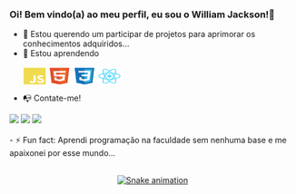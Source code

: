 ### Oi! Bem vindo(a) ao meu perfil, eu sou o William Jackson!👋
- 👯 Estou querendo um participar de projetos para aprimorar os conhecimentos adquiridos...
- 🌱 Estou aprendendo </div>
  <div style="display: inline_block"><br>
    <img align="center" alt="Will-Js" height="30" width="40" src="https://raw.githubusercontent.com/devicons/devicon/master/icons/javascript/javascript-plain.svg">
    <img align="center" alt="Will-HTML" height="30" width="40" src="https://raw.githubusercontent.com/devicons/devicon/master/icons/html5/html5-original.svg">
    <img align="center" alt="Will-CSS" height="30" width="40" src="https://raw.githubusercontent.com/devicons/devicon/master/icons/css3/css3-original.svg">
    <img align="center" alt="Will-CSS" height="30" width="40" src="https://raw.githubusercontent.com/devicons/devicon/master/icons/react/react-original.svg">
</div>

- 📭 Contate-me!
<div>
  <a href="https://www.instagram.com/_will_jack/" target="_blank"><img src="https://img.shields.io/badge/Instagram-E4405F?style=for-the-badge&logo=instagram&logoColor=white"></a>
  <a href="https://wa.me/5584992134512" target="_blank"><img src="https://img.shields.io/badge/WhatsApp-25D366?style=for-the-badge&logo=whatsapp&logoColor=white"></a>
  <a href="https://www.linkedin.com/in/william-jackson-souza/" target="_blank"><img src="https://img.shields.io/badge/LinkedIn-0077B5?style=for-the-badge&logo=linkedin&logoColor=white"></a>
</div>
<br>
- ⚡ Fun fact: Aprendi programação na faculdade sem nenhuma base e me apaixonei por esse mundo...
<br>
<br>
<div align="center">
  <a href="https://github.com/Will-Jacks">
  <!--<img height="180em" src="https://github-readme-stats.vercel.app/api?username=Will-Jacks&show_icons=true&theme=dark&include_all_commits=true&count_private=true"/>-->
 <!-- <img height="180em" src="https://github-readme-stats.vercel.app/api/top-langs/?username=Will-Jacks&layout=compact&langs_count=7&theme=dark"/>
</div>-->
  
![Snake animation](https://github.com/Will-Jacks/Will-Jacks/blob/output/github-contribution-grid-snake.svg)
